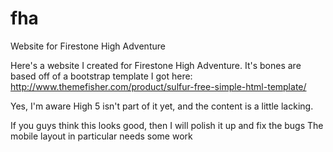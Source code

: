 # fha
Website for Firestone High Adventure

Here's a website I created for Firestone High Adventure.
It's bones are based off of a bootstrap template I got here:
http://www.themefisher.com/product/sulfur-free-simple-html-template/

Yes, I'm aware High 5 isn't part of it yet, and the content is a little lacking.

If you guys think this looks good, then I will polish it up and fix the bugs
The mobile layout in particular needs some work
